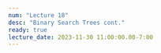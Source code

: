 ```yaml
---
num: "Lecture 18"
desc: "Binary Search Trees cont."
ready: true
lecture_date: 2023-11-30 11:00:00.00-7:00
---
```

